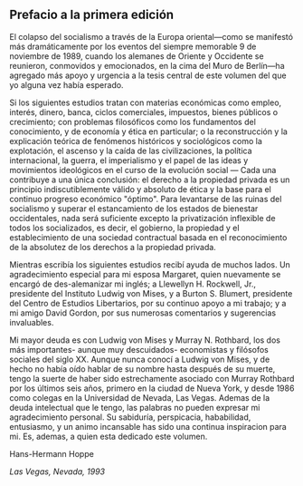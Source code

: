 ## Prefacio a la primera edición

El colapso del socialismo a través de la Europa oriental—como se manifestó más dramáticamente por los eventos del siempre memorable 9 de noviembre de 1989, cuando los alemanes de Oriente y Occidente se reunieron, conmovidos y emocionados, en la cima del Muro de Berlín—ha agregado más apoyo y urgencia a la tesis central de este volumen del que yo alguna vez había esperado.

Si los siguientes estudios tratan con materias económicas como empleo, interés, dinero, banca, ciclos comerciales, impuestos, bienes públicos o crecimiento; con problemas filosóficos como los fundamentos del conocimiento, y de economía y ética en particular; o la reconstrucción y la explicación teórica de fenómenos históricos y sociológicos como la explotación, el ascenso y la caída de las civilizaciones, la política internacional, la guerra, el imperialismo y el papel de las ideas y movimientos ideológicos en el curso de la evolución social — Cada una contribuye a una única conclusión: el derecho a la propiedad privada es un principio indiscutiblemente válido y absoluto de ética y la base para el continuo progreso económico "óptimo". Para levantarse de las ruinas del socialismo y superar el estancamiento de los estados de bienestar occidentales, nada será suficiente excepto la privatización inflexible de todos los socializados, es decir, el gobierno, la propiedad y el establecimiento de una sociedad contractual basada en el reconocimiento de la absolutez de los derechos a la propiedad privada.

Mientras escribía los siguientes estudios recibí ayuda de muchos lados. Un agradecimiento especial para mi esposa Margaret, quien nuevamente se encargó de des-alemanizar mi inglés; a Llewellyn H. Rockwell, Jr., presidente del Instituto Ludwig von Mises, y a Burton S. Blumert, presidente del Centro de Estudios Libertarios, por su continuo apoyo a mi trabajo; y a mi amigo David Gordon, por sus numerosas comentarios y sugerencias invaluables.

Mi mayor deuda es con Ludwig von Mises y Murray N. Rothbard, los dos más importantes- aunque muy descuidados- economistas y filósofos sociales del siglo XX. Aunque nunca conocí a Ludwig von Mises, y de hecho no había oído hablar de su nombre hasta después de su muerte, tengo la suerte de haber sido estrechamente asociado con Murray Rothbard por los últimos seis años, primero en la ciudad de Nueva York, y desde 1986 como colegas en la Universidad de Nevada, Las Vegas. Ademas de la deuda intelectual que le tengo, las palabras no pueden expresar mi agradecimiento personal. Su sabiduría, perspicacia, hababilidad, entusiasmo, y un animo incansable has sido una continua inspiracion para mi. Es, ademas, a quien esta dedicado este volumen.

Hans-Hermann Hoppe

*Las Vegas, Nevada, 1993*